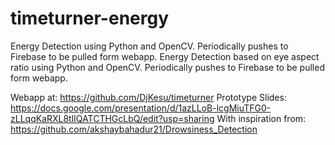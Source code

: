 # timeturner-energy
Energy Detection using Python and OpenCV. Periodically pushes to Firebase to be pulled form webapp.
Energy Detection based on eye aspect ratio using Python and OpenCV. Periodically pushes to Firebase to be pulled form webapp.

Webapp at: https://github.com/DjKesu/timeturner
Prototype Slides: https://docs.google.com/presentation/d/1azLLoB-lcgMiuTFG0-zLLqqKaRXL8tlIQATCTHGcLbQ/edit?usp=sharing
With inspiration from: https://github.com/akshaybahadur21/Drowsiness_Detection


